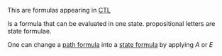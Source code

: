 This are formulas appearing in [CTL](temporal%20logic.md)

Is a formula that can be evaluated in one state.
propositional letters are state formulae.

One can change a [path formula](path%20formula.md) into a [state formula](state%20formula.md) by applying $A$ or $E$
